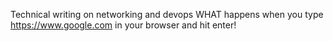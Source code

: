 Technical writing on networking and devops
WHAT happens when you type https://www.google.com in your browser and hit enter!
